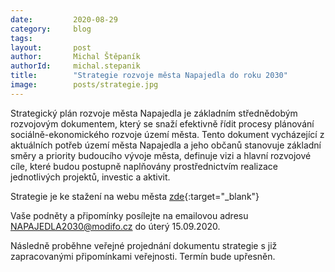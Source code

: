 ```yaml
---
date:         2020-08-29
category:     blog
tags:         
layout:       post
author:       Michal Štěpaník
authorId:     michal.stepanik
title:        "Strategie rozvoje města Napajedla do roku 2030"
image:        posts/strategie.jpg
---  
```



Strategický plán rozvoje města Napajedla je základním střednědobým rozvojovým dokumentem, který se snaží efektivně řídit procesy plánování sociálně-ekonomického rozvoje území města. Tento dokument vycházející z aktuálních potřeb území města Napajedla a jeho občanů stanovuje základní směry a priority budoucího vývoje města, definuje vizi a hlavní rozvojové cíle, které budou postupně naplňovány prostřednictvím realizace jednotlivých projektů, investic a aktivit.




Strategie je ke stažení na webu města [zde](https://www.napajedla.cz/evt_file.php?file=15391){:target="_blank"}
 

Vaše podněty a připomínky posílejte na emailovou adresu 
NAPAJEDLA2030@modifo.cz 
do úterý 15.09.2020.

Následně proběhne veřejné projednání dokumentu strategie s již zapracovanými připomínkami veřejnosti. Termín bude upřesněn.



